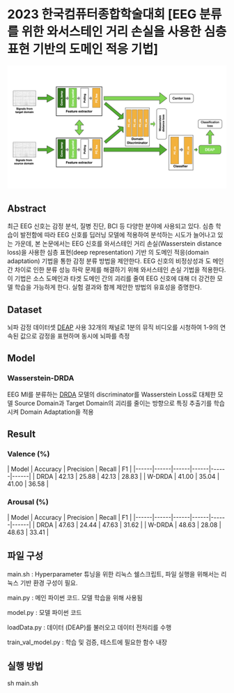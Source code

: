 # 2023 한국컴퓨터종합학술대회 [EEG 분류를 위한 와서스테인 거리 손실을 사용한 심층 표현 기반의 도메인 적응 기법]

![Model Overview](W-DRDA_model_overview.jpeg)

## Abstract
최근 EEG 신호는 감정 분석, 질병 진단, BCI 등 다양한 분야에 사용되고 있다. 심층 학습이 발전함에 따라 EEG 신호를 딥러닝 모델에 적용하여 분석하는 시도가 늘어나고 있는 가운데, 본 논문에서는 EEG 신호를 와서스테인 거리 손실(Wasserstein distance loss)을 사용한 심층 표현(deep representation) 기반 의 도메인 적응(domain adaptation) 기법을 통한 감정 분류 방법을 제안한다. EEG 신호의 비정상성과 도 메인간 차이로 인한 분류 성능 하락 문제를 해결하기 위해 와서스테인 손실 기법을 적용한다. 이 기법은 소스 도메인과 타겟 도메인 간의 괴리를 줄여 EEG 신호에 대해 더 강건한 모델 학습을 가능하게 한다. 실험 결과와 함께 제안한 방법의 유효성을 증명한다.

## Dataset
뇌파 감정 데이터셋 [DEAP](https://www.eecs.qmul.ac.uk/mmv/datasets/deap) 사용
32개의 채널로 1분의 뮤직 비디오를 시청하여 1-9의 연속된 값으로 감정을 표현하며 동시에 뇌파를 측정

## Model
### Wasserstein-DRDA
EEG MI를 분류하는 [DRDA](https://ieeexplore.ieee.org/document/9154600) 모델의 discriminator를 Wasserstein Loss로 대체한 모델
Source Domain과 Target Domain의 괴리를 줄이는 방향으로 특징 추출기를 학습시켜 Domain Adaptation을 적용

## Result
### Valence (%)
| Model | Accuracy | Precision | Recall | F1 |
|------|------|------|------|------|------|
| DRDA | 42.13 | 25.88 | 42.13 | 28.83 |
| W-DRDA | 41.00 | 35.04 | 41.00 | 36.58 |

### Arousal (%)
| Model | Accuracy | Precision | Recall | F1 |
|------|------|------|------|------|------|
| DRDA | 47.63 | 24.44 | 47.63 | 31.62 |
| W-DRDA | 48.63 | 28.08 | 48.63 | 33.41 |


## 파일 구성

main.sh : Hyperparameter 튜닝을 위한 리눅스 쉘스크립트, 파일 실행을 위해서는 리눅스 기반 환경 구성이 필요.

main.py : 메인 파이썬 코드. 모델 학습을 위해 사용됨

model.py : 모델 파이썬 코드

loadData.py : 데이터 (DEAP)를 불러오고 데이터 전처리를 수행

train_val_model.py : 학습 및 검증, 테스트에 필요한 함수 내장

## 실행 방법
sh main.sh

